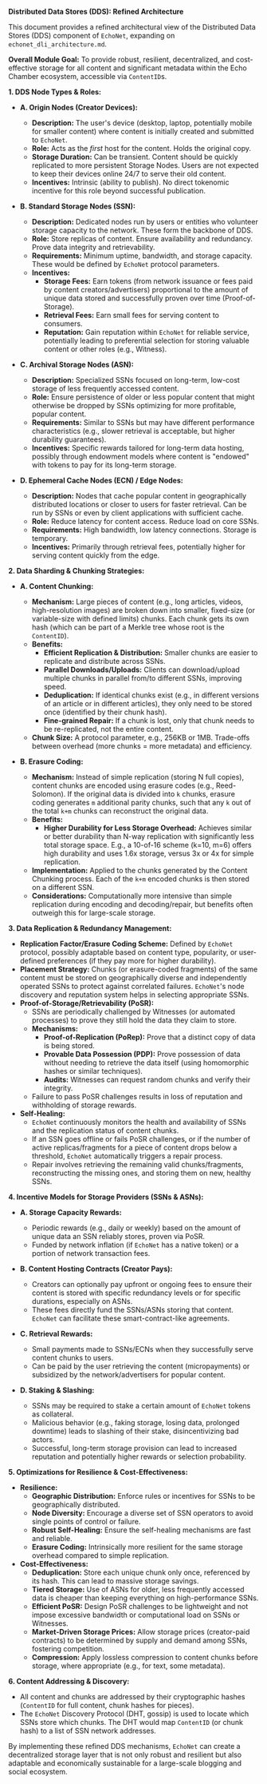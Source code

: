 **Distributed Data Stores (DDS): Refined Architecture**

This document provides a refined architectural view of the Distributed Data Stores (DDS) component of `EchoNet`, expanding on `echonet_dli_architecture.md`.

**Overall Module Goal:** To provide robust, resilient, decentralized, and cost-effective storage for all content and significant metadata within the Echo Chamber ecosystem, accessible via `ContentID`s.

**1. DDS Node Types & Roles:**

*   **A. Origin Nodes (Creator Devices):**
    *   **Description:** The user's device (desktop, laptop, potentially mobile for smaller content) where content is initially created and submitted to `EchoNet`.
    *   **Role:** Acts as the *first* host for the content. Holds the original copy.
    *   **Storage Duration:** Can be transient. Content should be quickly replicated to more persistent Storage Nodes. Users are not expected to keep their devices online 24/7 to serve their old content.
    *   **Incentives:** Intrinsic (ability to publish). No direct tokenomic incentive for this role beyond successful publication.

*   **B. Standard Storage Nodes (SSN):**
    *   **Description:** Dedicated nodes run by users or entities who volunteer storage capacity to the network. These form the backbone of DDS.
    *   **Role:** Store replicas of content. Ensure availability and redundancy. Prove data integrity and retrievability.
    *   **Requirements:** Minimum uptime, bandwidth, and storage capacity. These would be defined by `EchoNet` protocol parameters.
    *   **Incentives:**
        *   **Storage Fees:** Earn tokens (from network issuance or fees paid by content creators/advertisers) proportional to the amount of unique data stored and successfully proven over time (Proof-of-Storage).
        *   **Retrieval Fees:** Earn small fees for serving content to consumers.
        *   **Reputation:** Gain reputation within `EchoNet` for reliable service, potentially leading to preferential selection for storing valuable content or other roles (e.g., Witness).

*   **C. Archival Storage Nodes (ASN):**
    *   **Description:** Specialized SSNs focused on long-term, low-cost storage of less frequently accessed content.
    *   **Role:** Ensure persistence of older or less popular content that might otherwise be dropped by SSNs optimizing for more profitable, popular content.
    *   **Requirements:** Similar to SSNs but may have different performance characteristics (e.g., slower retrieval is acceptable, but higher durability guarantees).
    *   **Incentives:** Specific rewards tailored for long-term data hosting, possibly through endowment models where content is "endowed" with tokens to pay for its long-term storage.

*   **D. Ephemeral Cache Nodes (ECN) / Edge Nodes:**
    *   **Description:** Nodes that cache popular content in geographically distributed locations or closer to users for faster retrieval. Can be run by SSNs or even by client applications with sufficient cache.
    *   **Role:** Reduce latency for content access. Reduce load on core SSNs.
    *   **Requirements:** High bandwidth, low latency connections. Storage is temporary.
    *   **Incentives:** Primarily through retrieval fees, potentially higher for serving content quickly from the edge.

**2. Data Sharding & Chunking Strategies:**

*   **A. Content Chunking:**
    *   **Mechanism:** Large pieces of content (e.g., long articles, videos, high-resolution images) are broken down into smaller, fixed-size (or variable-size with defined limits) chunks. Each chunk gets its own hash (which can be part of a Merkle tree whose root is the `ContentID`).
    *   **Benefits:**
        *   **Efficient Replication & Distribution:** Smaller chunks are easier to replicate and distribute across SSNs.
        *   **Parallel Downloads/Uploads:** Clients can download/upload multiple chunks in parallel from/to different SSNs, improving speed.
        *   **Deduplication:** If identical chunks exist (e.g., in different versions of an article or in different articles), they only need to be stored once (identified by their chunk hash).
        *   **Fine-grained Repair:** If a chunk is lost, only that chunk needs to be re-replicated, not the entire content.
    *   **Chunk Size:** A protocol parameter, e.g., 256KB or 1MB. Trade-offs between overhead (more chunks = more metadata) and efficiency.

*   **B. Erasure Coding:**
    *   **Mechanism:** Instead of simple replication (storing N full copies), content chunks are encoded using erasure codes (e.g., Reed-Solomon). If the original data is divided into `k` chunks, erasure coding generates `m` additional parity chunks, such that any `k` out of the total `k+m` chunks can reconstruct the original data.
    *   **Benefits:**
        *   **Higher Durability for Less Storage Overhead:** Achieves similar or better durability than N-way replication with significantly less total storage space. E.g., a 10-of-16 scheme (k=10, m=6) offers high durability and uses 1.6x storage, versus 3x or 4x for simple replication.
    *   **Implementation:** Applied to the chunks generated by the Content Chunking process. Each of the `k+m` encoded chunks is then stored on a different SSN.
    *   **Considerations:** Computationally more intensive than simple replication during encoding and decoding/repair, but benefits often outweigh this for large-scale storage.

**3. Data Replication & Redundancy Management:**

*   **Replication Factor/Erasure Coding Scheme:** Defined by `EchoNet` protocol, possibly adaptable based on content type, popularity, or user-defined preferences (if they pay more for higher durability).
*   **Placement Strategy:** Chunks (or erasure-coded fragments) of the same content must be stored on geographically diverse and independently operated SSNs to protect against correlated failures. `EchoNet`'s node discovery and reputation system helps in selecting appropriate SSNs.
*   **Proof-of-Storage/Retrievability (PoSR):**
    *   SSNs are periodically challenged by Witnesses (or automated processes) to prove they still hold the data they claim to store.
    *   **Mechanisms:**
        *   **Proof-of-Replication (PoRep):** Prove that a distinct copy of data is being stored.
        *   **Provable Data Possession (PDP):** Prove possession of data without needing to retrieve the data itself (using homomorphic hashes or similar techniques).
        *   **Audits:** Witnesses can request random chunks and verify their integrity.
    *   Failure to pass PoSR challenges results in loss of reputation and withholding of storage rewards.
*   **Self-Healing:**
    *   `EchoNet` continuously monitors the health and availability of SSNs and the replication status of content chunks.
    *   If an SSN goes offline or fails PoSR challenges, or if the number of active replicas/fragments for a piece of content drops below a threshold, `EchoNet` automatically triggers a repair process.
    *   Repair involves retrieving the remaining valid chunks/fragments, reconstructing the missing ones, and storing them on new, healthy SSNs.

**4. Incentive Models for Storage Providers (SSNs & ASNs):**

*   **A. Storage Capacity Rewards:**
    *   Periodic rewards (e.g., daily or weekly) based on the amount of unique data an SSN reliably stores, proven via PoSR.
    *   Funded by network inflation (if `EchoNet` has a native token) or a portion of network transaction fees.

*   **B. Content Hosting Contracts (Creator Pays):**
    *   Creators can optionally pay upfront or ongoing fees to ensure their content is stored with specific redundancy levels or for specific durations, especially on ASNs.
    *   These fees directly fund the SSNs/ASNs storing that content. `EchoNet` can facilitate these smart-contract-like agreements.

*   **C. Retrieval Rewards:**
    *   Small payments made to SSNs/ECNs when they successfully serve content chunks to users.
    *   Can be paid by the user retrieving the content (micropayments) or subsidized by the network/advertisers for popular content.

*   **D. Staking & Slashing:**
    *   SSNs may be required to stake a certain amount of `EchoNet` tokens as collateral.
    *   Malicious behavior (e.g., faking storage, losing data, prolonged downtime) leads to slashing of their stake, disincentivizing bad actors.
    *   Successful, long-term storage provision can lead to increased reputation and potentially higher rewards or selection probability.

**5. Optimizations for Resilience & Cost-Effectiveness:**

*   **Resilience:**
    *   **Geographic Distribution:** Enforce rules or incentives for SSNs to be geographically distributed.
    *   **Node Diversity:** Encourage a diverse set of SSN operators to avoid single points of control or failure.
    *   **Robust Self-Healing:** Ensure the self-healing mechanisms are fast and reliable.
    *   **Erasure Coding:** Intrinsically more resilient for the same storage overhead compared to simple replication.
*   **Cost-Effectiveness:**
    *   **Deduplication:** Store each unique chunk only once, referenced by its hash. This can lead to massive storage savings.
    *   **Tiered Storage:** Use of ASNs for older, less frequently accessed data is cheaper than keeping everything on high-performance SSNs.
    *   **Efficient PoSR:** Design PoSR challenges to be lightweight and not impose excessive bandwidth or computational load on SSNs or Witnesses.
    *   **Market-Driven Storage Prices:** Allow storage prices (creator-paid contracts) to be determined by supply and demand among SSNs, fostering competition.
    *   **Compression:** Apply lossless compression to content chunks before storage, where appropriate (e.g., for text, some metadata).

**6. Content Addressing & Discovery:**

*   All content and chunks are addressed by their cryptographic hashes (`ContentID` for full content, chunk hashes for pieces).
*   The `EchoNet` Discovery Protocol (DHT, gossip) is used to locate which SSNs store which chunks. The DHT would map `ContentID` (or chunk hash) to a list of SSN network addresses.

By implementing these refined DDS mechanisms, `EchoNet` can create a decentralized storage layer that is not only robust and resilient but also adaptable and economically sustainable for a large-scale blogging and social ecosystem.
